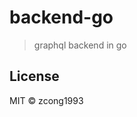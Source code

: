 # backend-go
<!--
[![Go Report Card](https://goreportcard.com/badge/github.com/zcong1993/backend-go)](https://goreportcard.com/report/github.com/zcong1993/backend-go)
-->

> graphql backend in go

## License

MIT &copy; zcong1993
